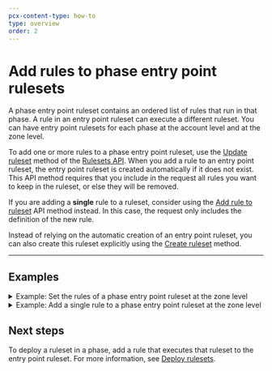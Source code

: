 ```yaml
---
pcx-content-type: how-to
type: overview
order: 2
---
```


# Add rules to phase entry point rulesets

A phase entry point ruleset contains an ordered list of rules that run in that phase. A rule in an entry point ruleset can execute a different ruleset. You can have entry point rulesets for each phase at the account level and at the zone level.

To add one or more rules to a phase entry point ruleset, use the [Update ruleset](/rulesets-api/update) method of the [Rulesets API](/rulesets-api). When you add a rule to an entry point ruleset, the entry point ruleset is created automatically if it does not exist. This API method requires that you include in the request all rules you want to keep in the ruleset, or else they will be removed.

If you are adding a **single** rule to a ruleset, consider using the [Add rule to ruleset](/rulesets-api/add-rule) API method instead. In this case, the request only includes the definition of the new rule.

<Aside type="note" header="Creating an entry point ruleset">

Instead of relying on the automatic creation of an entry point ruleset, you can also create this ruleset explicitly using the [Create ruleset](/rulesets-api/create) method.

</Aside>

---

## Examples

<details>
<summary>Example: Set the rules of a phase entry point ruleset at the zone level</summary>
<div>

The following example sets the rules of a phase entry point ruleset at the zone level for the `http_request_firewall_managed` phase using the [Update ruleset](/rulesets-api/update) API method.

```curl
---
header: Request
---
curl -X PUT \
-H "X-Auth-Email: user@cloudflare.com" \
-H "X-Auth-Key: REDACTED" \
"https://api.cloudflare.com/client/v4/zones/{zone-id}/phases/http_request_firewall_managed/entrypoint" \
-d '{
  "rules": [
    {
      "action": "execute",
      "action_parameters": {
        "id": "{managed-ruleset-id-1}"
      },
      "expression": "true"
    },
    {
      "action": "execute",
      "action_parameters": {
        "id": "{managed-ruleset-id-2}"
      },
      "expression": "true"
    }
  ]
}'
```

```json
---
header: Response
---
{
  "result": {
    "id": "{ruleset-id}",
    "name": "Default",
    "description": "",
    "kind": "zone",
    "version": "1",
    "rules": [
      {
        "id": "{rule-id-1}",
        "version": "1",
        "action": "execute",
        "expression": "true",
        "action_parameters": {
          "id": "{managed-ruleset-id-1}"
        },
        "last_updated": "2021-06-17T15:42:37.917815Z"
      },
      {
        "id": "{rule-id-2}",
        "version": "1",
        "action": "execute",
        "expression": "true",
        "action_parameters": {
          "id": "{managed-ruleset-id-2}"
        },
        "last_updated": "2021-06-17T15:42:37.917815Z"
      }
    ],
    "last_updated": "2021-06-17T15:42:37.917815Z",
    "phase": "http_request_firewall_managed"
  },
  "success": true,
  "errors": [],
  "messages": []
}
```

</div>
</details>

<details>
<summary>Example: Add a single rule to a phase entry point ruleset at the zone level</summary>
<div>

The following example adds a single rule to a phase entry point ruleset (with ID `{ruleset-id}`) at the zone level using the [Add rule to ruleset](/rulesets-api/add-rule) API method.

```curl
---
header: Request
---
curl -X POST \
-H "X-Auth-Email: user@cloudflare.com" \
-H "X-Auth-Key: REDACTED" \
"https://api.cloudflare.com/client/v4/zone/{zone-id}/rulesets/{ruleset-id}/rules" \
-d '{
  "action": "execute",
  "action_parameters": {
    "id": "{managed-ruleset-id}"
  },
  "expression": "true"
}'
```

```json
---
header: Response
---
{
  "result": {
    "id": "{ruleset-id}",
    "name": "Zone-level phase entry point ruleset",
    "description": "",
    "kind": "root",
    "version": "2",
    "rules": [
      {
        "id": "{existing-rule-id}",
        "version": "1",
        "action": "execute",
        "expression": "true",
        "action_parameters": {
          "id": "{another-managed-ruleset-id}"
        },
        "last_updated": "2021-03-17T15:42:37.917815Z"
      },
      {
        "id": "{new-rule-id}",
        "version": "1",
        "action": "execute",
        "expression": "true",
        "action_parameters": {
          "id": "{managed-ruleset-id}"
        },
        "last_updated": "2021-06-30T15:42:37.917815Z"
      }
    ],
    "last_updated": "2021-06-30T15:42:37.917815Z",
    "phase": "http_request_firewall_managed"
  },
  "success": true,
  "errors": [],
  "messages": []
}
```

</div>
</details>

## Next steps

To deploy a ruleset in a phase, add a rule that executes that ruleset to the entry point ruleset. For more information, see [Deploy rulesets](/basic-operations/deploy-rulesets).
